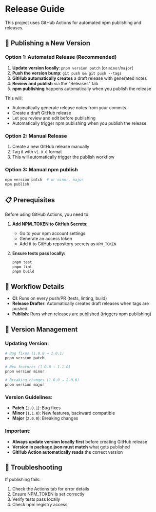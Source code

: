 # Release Guide

This project uses GitHub Actions for automated npm publishing and releases.

## 🚀 Publishing a New Version

### Option 1: Automated Release (Recommended)
1. **Update version locally**: `pnpm version patch` (or `minor`/`major`)
2. **Push the version bump**: `git push && git push --tags`
3. **GitHub automatically creates** a draft release with generated notes
4. **Review and publish** via the "Releases" tab
5. **npm publishing** happens automatically when you publish the release

This will:
- Automatically generate release notes from your commits
- Create a draft GitHub release
- Let you review and edit before publishing
- Automatically trigger npm publishing when you publish the release

### Option 2: Manual Release
1. Create a new GitHub release manually
2. Tag it with `v1.0.0` format
3. This will automatically trigger the publish workflow

### Option 3: Manual npm publish
```bash
npm version patch  # or minor, major
npm publish
```

## 📋 Prerequisites

Before using GitHub Actions, you need to:

1. **Add NPM_TOKEN to GitHub Secrets:**
   - Go to your npm account settings
   - Generate an access token
   - Add it to GitHub repository secrets as `NPM_TOKEN`

2. **Ensure tests pass locally:**
   ```bash
   pnpm test
   pnpm lint
   pnpm build
   ```

## 🔄 Workflow Details

- **CI**: Runs on every push/PR (tests, linting, build)
- **Release Drafter**: Automatically creates draft releases when tags are pushed
- **Publish**: Runs when releases are published (triggers npm publishing)

## 📝 Version Management

### **Updating Version:**
```bash
# Bug fixes (1.0.0 → 1.0.1)
pnpm version patch

# New features (1.0.0 → 1.1.0)  
pnpm version minor

# Breaking changes (1.0.0 → 2.0.0)
pnpm version major
```

### **Version Guidelines:**
- **Patch** (`1.0.1`): Bug fixes
- **Minor** (`1.1.0`): New features, backward compatible
- **Major** (`2.0.0`): Breaking changes

### **Important:**
- **Always update version locally first** before creating GitHub release
- **Version in package.json must match** what gets published
- **GitHub Action automatically reads** the correct version

## 🚨 Troubleshooting

If publishing fails:
1. Check the Actions tab for error details
2. Ensure NPM_TOKEN is set correctly
3. Verify tests pass locally
4. Check npm registry access
